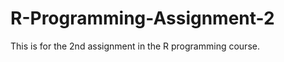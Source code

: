 R-Programming-Assignment-2
==========================

This is for the 2nd assignment in the R programming course.

